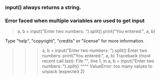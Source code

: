 ### input() always returns a string.

### Error faced when multiple variables are used to get input
>a, b = input("Enter two numbers: ").split()
print("You entered:", a, b)

Type "help", "copyright", "credits" or "license" for more information.
>>> a, b = input("Enter two numbers: ").split()
Enter two numbers: print("You entered:", a, b)
Traceback (most recent call last):
  File "<python-input-0>", line 1, in <module>
    a, b = input("Enter two numbers: ").split()
    ^^^^
ValueError: too many values to unpack (expected 2)
>>> 